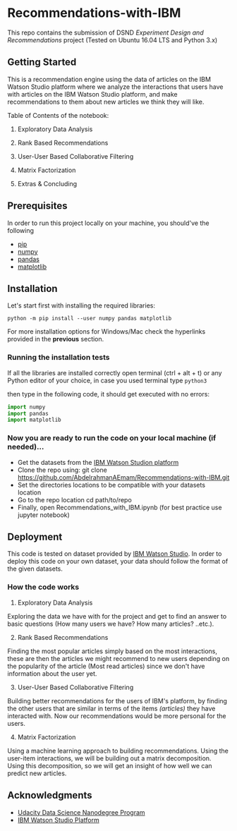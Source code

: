 # Recommendations-with-IBM
This repo contains the submission of DSND *Experiment Design and Recommendations* project (Tested on Ubuntu 16.04 LTS and Python 3.x)

## Getting Started
This is a recommendation engine using the data of articles on the IBM Watson Studio platform where we analyze the interactions 
that users have with articles on the IBM Watson Studio platform, and make recommendations to them about 
new articles we think they will like.

Table of Contents of the notebook:

1. Exploratory Data Analysis
2. Rank Based Recommendations
3. User-User Based Collaborative Filtering
4. Matrix Factorization

6. Extras & Concluding

## Prerequisites
In order to run this project locally on your machine, you should've the following

- [pip](https://bit.ly/2x4hZQu)
- [numpy](https://scipy.org/install.html)
- [pandas](https://pandas.pydata.org/docs/getting_started/index.html#getting-started)
- [matplotlib](https://matplotlib.org/users/installing.html)

## Installation
Let's start first with installing the required libraries:

<code>python -m pip install --user numpy pandas matplotlib</code>

For more installation options for Windows/Mac check the hyperlinks provided in the **previous** section.

### Running the installation tests

If all the libraries are installed correctly open terminal (ctrl + alt + t) or any Python editor of your choice, in case you used terminal type <code>python3</code>

then type in the following  code, it should get executed with no errors:
```python
import numpy
import pandas
import matplotlib
```
### Now you are ready to run the code on your local machine (if needed)...

- Get the datasets from the [IBM Watson Studion platform](https://www.ibm.com/eg-en/cloud/watson-studio)
- Clone the repo using: git clone https://github.com/AbdelrahmanAEmam/Recommendations-with-IBM.git
- Set the directories locations to be compatible with your datasets location
- Go to the repo location cd path/to/repo
- Finally, open Recommendations_with_IBM.ipynb (for best practice use jupyter notebook)

## Deployment
This code is tested on dataset provided by [IBM Watson Studio](https://www.ibm.com/eg-en/cloud/watson-studio).
In order to deploy this code on your own dataset, your data should follow the format of the given datasets.

### How the code works

1. Exploratory Data Analysis

Exploring the data we have with for the project and get to find an answer to basic questions (How many users we have?
How many articles? ..etc.).

2. Rank Based Recommendations

Finding the most popular articles simply based on the most interactions, 
these are then the articles we might recommend to new users depending on the popularity of the article (Most read articles)
since we don't have information about the user yet.

3. User-User Based Collaborative Filtering

Building better recommendations for the users of IBM's platform, 
by finding the other users that are similar in terms of the items *(articles)* they have interacted with.
Now our recommendations would be more personal for the users.


4. Matrix Factorization

Using a machine learning approach to building recommendations. Using the user-item interactions,
we will be building out a matrix decomposition. Using this decomposition, so we will get an insight of
how well we can predict new articles.

## Acknowledgments
- [Udacity Data Science Nanodegree Program](https://www.udacity.com/course/data-scientist-nanodegree--nd025)
- [IBM Watson Studio Platform](https://www.ibm.com/eg-en/cloud/watson-studio)
